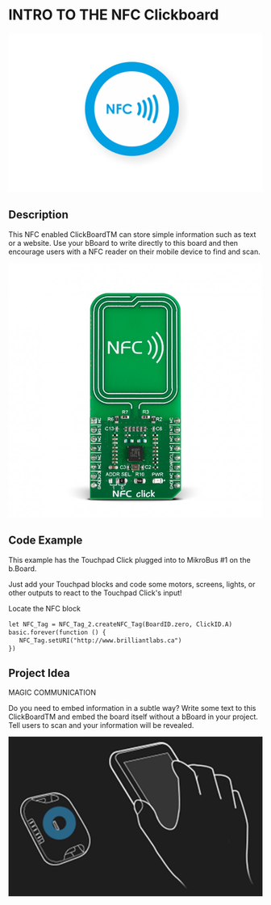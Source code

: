 # INTRO TO THE NFC Clickboard

![NFC](https://github.com/Brilliant-Labs/bboard-tutorials-v3/blob/master/nfc/nfc.jpg?raw=true "NFC")

## Description

This NFC enabled ClickBoardTM
can store simple information
such as text or a website. Use
your bBoard to write directly to
this board and then encourage
users with a NFC reader on their
mobile device to find and scan.

![NFC](https://github.com/Brilliant-Labs/bboard-tutorials-v3/blob/master/nfc/nfc-click.jpg?raw=true "NFC Click")

## Code Example

This example has the Touchpad Click plugged into to MikroBus #1 on the b.Board.

Just add your Touchpad blocks and code some motors, screens, lights, or other outputs to react to the Touchpad Click's input!

Locate the NFC block

```blocks
let NFC_Tag = NFC_Tag_2.createNFC_Tag(BoardID.zero, ClickID.A)
basic.forever(function () {
   NFC_Tag.setURI("http://www.brilliantlabs.ca")
})

```

## Project Idea

MAGIC COMMUNICATION

Do you need to embed
information in a subtle way?
Write some text to this
ClickBoardTM and embed the
board itself without a bBoard in
your project. Tell users to scan
and your information will be
revealed.


![Noise](https://github.com/Brilliant-Labs/bboard-tutorials-v3/blob/master/nfc/nfc-gif.gif?raw=true "Let's Keep things noisy")